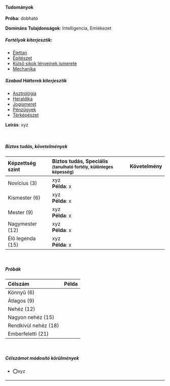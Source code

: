 #### Tudományok

**Próba:** dobható

**Domináns Tulajdonságok**: Intelligencia, Emlékezet

##### Fortélyok kiterjesztik:
- [Élettan](../fortelyok.altalanos/elettan.md)
- [Építészet](https://github.com/kaktusztea/km100/blob/master/md/fortelyok.altalanos/epiteszet.md)
- [Külső síkok lényeinek ismerete](../fortelyok.misztikus/kulso_sikok_lenyeinek_ismerete.md)
- [Mechanika](../fortelyok.altalanos/mechanika.md)

##### Szabad Hátterek kiterjesztik
- [Asztrológia](../hatterek.szabad/asztrologia.md)
- [Heraldika](../hatterek.szabad/heraldika.md)
- [Jogismeret](../hatterek.szabad/jogismeret.md)
- [Pénzügyek](../hatterek.szabad/penzugyek.md)
- [Térképészet](../hatterek.szabad/terkepeszet.md)


**Leírás**: xyz


<br />

##### Biztos tudás, követelmények

| Képzettség szint | Biztos tudás, Speciális <br /><sub>(tanulható fortély, különleges  képesség)</sub> | Követelmény |
|:---------------- |:---------------------------------------------------------------------------------- |:-----------:|
| Novícius (3)     | xyz <br /> **Példa**: x                                                            |             |
| Kismester (6)    | xyz <br /> **Példa**: x                                                            |             |
| Mester (9)       | xyz <br /> **Példa**: x                                                            |             |
| Nagymester (12)  | xyz <br /> **Példa**: x                                                            |             |
| Élő legenda (15) | xyz <br /> **Példa**: x                                                            |             |

<br />

##### Próbák

| Célszám | Példa  |
| :----------- | :----------- |
| Könnyű       (6)  | |
| Átlagos      (9)  | |
| Nehéz        (12) | |
| Nagyon nehéz (15) | |
| Rendkívül nehéz (18) | |
| Emberfeletti (21) | |

<br />

##### Célszámot módosító körülmények

- ⭕xyz

---

